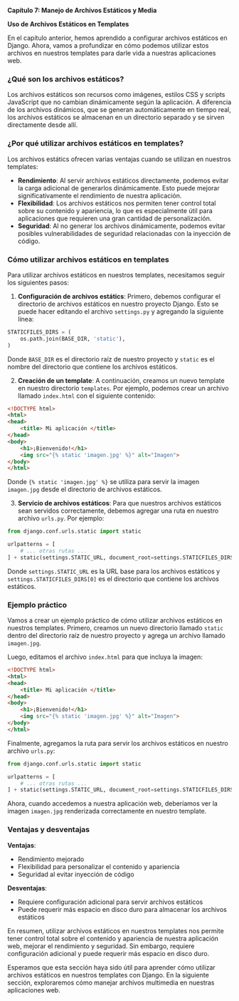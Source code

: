 **Capítulo 7: Manejo de Archivos Estáticos y Media**

**Uso de Archivos Estáticos en Templates**

En el capítulo anterior, hemos aprendido a configurar archivos estáticos en Django. Ahora, vamos a profundizar en cómo podemos utilizar estos archivos en nuestros templates para darle vida a nuestras aplicaciones web.

### ¿Qué son los archivos estáticos?

Los archivos estáticos son recursos como imágenes, estilos CSS y scripts JavaScript que no cambian dinámicamente según la aplicación. A diferencia de los archivos dinámicos, que se generan automáticamente en tiempo real, los archivos estáticos se almacenan en un directorio separado y se sirven directamente desde allí.

### ¿Por qué utilizar archivos estáticos en templates?

Los archivos estátics ofrecen varias ventajas cuando se utilizan en nuestros templates:

* **Rendimiento**: Al servir archivos estáticos directamente, podemos evitar la carga adicional de generarlos dinámicamente. Esto puede mejorar significativamente el rendimiento de nuestra aplicación.
* **Flexibilidad**: Los archivos estáticos nos permiten tener control total sobre su contenido y apariencia, lo que es especialmente útil para aplicaciones que requieren una gran cantidad de personalización.
* **Seguridad**: Al no generar los archivos dinámicamente, podemos evitar posibles vulnerabilidades de seguridad relacionadas con la inyección de código.

### Cómo utilizar archivos estáticos en templates

Para utilizar archivos estáticos en nuestros templates, necesitamos seguir los siguientes pasos:

1. **Configuración de archivos estátics**: Primero, debemos configurar el directorio de archivos estáticos en nuestro proyecto Django. Esto se puede hacer editando el archivo `settings.py` y agregando la siguiente línea:
```python
STATICFILES_DIRS = (
    os.path.join(BASE_DIR, 'static'),
)
```
Donde `BASE_DIR` es el directorio raíz de nuestro proyecto y `static` es el nombre del directorio que contiene los archivos estáticos.

2. **Creación de un template**: A continuación, creamos un nuevo template en nuestro directorio `templates`. Por ejemplo, podemos crear un archivo llamado `index.html` con el siguiente contenido:
```html
<!DOCTYPE html>
<html>
<head>
    <title> Mi aplicación </title>
</head>
<body>
    <h1>¡Bienvenido!</h1>
    <img src="{% static 'imagen.jpg' %}" alt="Imagen">
</body>
</html>
```
Donde `{% static 'imagen.jpg' %}` se utiliza para servir la imagen `imagen.jpg` desde el directorio de archivos estáticos.

3. **Servicio de archivos estáticos**: Para que nuestros archivos estáticos sean servidos correctamente, debemos agregar una ruta en nuestro archivo `urls.py`. Por ejemplo:
```python
from django.conf.urls.static import static

urlpatterns = [
    # ... otras rutas ...
] + static(settings.STATIC_URL, document_root=settings.STATICFILES_DIRS[0])
```
Donde `settings.STATIC_URL` es la URL base para los archivos estáticos y `settings.STATICFILES_DIRS[0]` es el directorio que contiene los archivos estáticos.

### Ejemplo práctico

Vamos a crear un ejemplo práctico de cómo utilizar archivos estáticos en nuestros templates. Primero, creamos un nuevo directorio llamado `static` dentro del directorio raíz de nuestro proyecto y agrega un archivo llamado `imagen.jpg`.

Luego, editamos el archivo `index.html` para que incluya la imagen:
```html
<!DOCTYPE html>
<html>
<head>
    <title> Mi aplicación </title>
</head>
<body>
    <h1>¡Bienvenido!</h1>
    <img src="{% static 'imagen.jpg' %}" alt="Imagen">
</body>
</html>
```
Finalmente, agregamos la ruta para servir los archivos estáticos en nuestro archivo `urls.py`:
```python
from django.conf.urls.static import static

urlpatterns = [
    # ... otras rutas ...
] + static(settings.STATIC_URL, document_root=settings.STATICFILES_DIRS[0])
```
Ahora, cuando accedemos a nuestra aplicación web, deberíamos ver la imagen `imagen.jpg` renderizada correctamente en nuestro template.

### Ventajas y desventajas

**Ventajas**:

* Rendimiento mejorado
* Flexibilidad para personalizar el contenido y apariencia
* Seguridad al evitar inyección de código

**Desventajas**:

* Requiere configuración adicional para servir archivos estáticos
* Puede requerir más espacio en disco duro para almacenar los archivos estáticos

En resumen, utilizar archivos estáticos en nuestros templates nos permite tener control total sobre el contenido y apariencia de nuestra aplicación web, mejorar el rendimiento y seguridad. Sin embargo, requiere configuración adicional y puede requerir más espacio en disco duro.

Esperamos que esta sección haya sido útil para aprender cómo utilizar archivos estáticos en nuestros templates con Django. En la siguiente sección, exploraremos cómo manejar archivos multimedia en nuestras aplicaciones web.